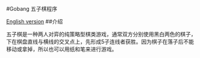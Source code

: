 #Gobang 五子棋程序

[English version](../master/README.md)
##介绍

五子棋是一种两人对弈的纯策略型棋类游戏，通常双方分别使用黑白两色的棋子，下在棋盘直线与横线的交叉点上，先形成5子连线者获胜。因为棋子在落子后不能移动或拿掉，所以也可以用纸和笔来进行游戏。
